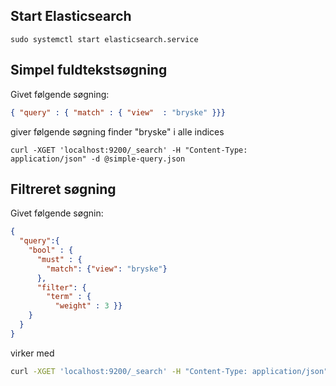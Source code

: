 ## Start Elasticsearch

```
sudo systemctl start elasticsearch.service
```


## Simpel fuldtekstsøgning

Givet følgende søgning:

```json
{ "query" : { "match" : { "view"  : "bryske" }}}
```

giver følgende søgning finder "bryske" i alle indices

```
curl -XGET 'localhost:9200/_search' -H "Content-Type: application/json" -d @simple-query.json
```

## Filtreret søgning

Givet følgende søgnin:

```json
{
  "query":{
    "bool" : {
      "must" : {
        "match": {"view": "bryske"}
      },
      "filter": {
        "term" : { 
          "weight" : 3 }}
    }
  }
}
```

virker med 

```bash
curl -XGET 'localhost:9200/_search' -H "Content-Type: application/json" -d @boolean.json
```
